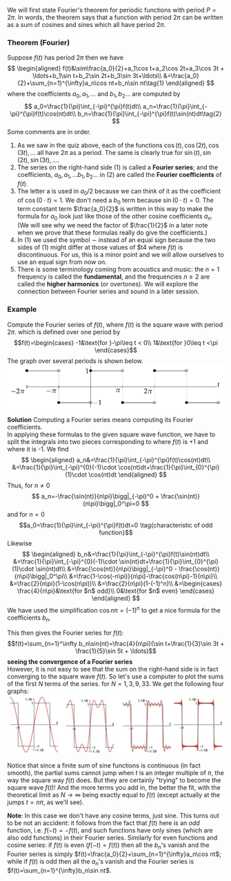 We will first state Fourier's theorem for periodic functions with period $P = 2\pi$. In words, the theorem says that a function with period $2\pi$ can be written as a sum of cosines and sines which all have period $2\pi$.

### Theorem (Fourier)
Suppose $f(t)$ has period $2\pi$ then we have
$$
\begin{aligned}
f(t)&\sim\frac{a_0}{2}+a_1\cos t+a_2\cos 2t+a_3\cos 3t + \ldots+b_1\sin t+b_2\sin 2t+b_3\sin 3t+\ldots\\
&=\frac{a_0}{2}+\sum_{n=1}^{\infty}a_n\cos nt+b_n\sin nt\tag{1}
\end{aligned}
$$
where the coefficients $a_0, a_1, \ldots$ and $b_1, b_2 \ldots$ are computed by
$$
a_0=\frac{1}{\pi}\int_{-\pi}^{\pi}f(t)dt\\
a_n=\frac{1}{\pi}\int_{-\pi}^{\pi}f(t)\cos(nt)dt\\
b_n=\frac{1}{\pi}\int_{-\pi}^{\pi}f(t)\sin(nt)dt\tag{2}
$$
Some comments are in order.  
1. As we saw in the quiz above, each of the functions $\cos(t), \cos(2t), \cos(3t), \ldots$ all have $2\pi$ as a period. The same is clearly true for $\sin(t), \sin(2t), \sin(3t), \ldots$.
2. The series on the right-hand side $(1)$ is called a **Fourier series**; and the coefficients, $a_0, a_1, \ldots b_1, b_2 \ldots$ in $(2)$ are called the **Fourier coefficients** of $f(t)$.
3. The letter a is used in $a_0/2$ because we can think of it as the coefficient of $\cos(0\cdot t) = 1$. We don't need a $b_0$ term because $\sin(0\cdot t) = 0$. The term constant term $\frac{a_0}{2}$ is written in this way to make the formula for $a_0$ look just like those of the other cosine coefficients $a_n$. (We will see why we need the factor of $\frac{1}{2}$ in a later note when we prove that these formulas really do give the coefficients.)
4. In $(1)$ we used the symbol $\sim$ instead of an equal sign because the two sides of $(1)$ might differ at those values of $t4 where $f(t)$ is discontinuous. For us, this is a minor point and we will allow ourselves to use an equal sign from now on.
5. There is some terminology coming from acoustics and music: the $n = 1$ frequency is called the **fundamental**, and the frequencies $n \geq 2$ are called the **higher harmonics** (or overtones). We will explore the connection between Fourier series and sound in a later session.

### Example
Compute the Fourier series of $f(t)$, where $f(t)$ is the square wave with period $2\pi$. which is defined over one period by
$$f(t)=\begin{cases}
-1&\text{for }-\pi\leq t < 0\\
1&\text{for }0\leq t <\pi
\end{cases}$$
The graph over several periods is shown below.  
![](pic220301.png)

**Solution** Computing a Fourier series means computing its Fourier coefficients.  
In applying these formulas to the given square wave function, we have to split the integrals into two pieces corresponding to where $f(t)$ is +1 and where it is -1. We find  
$$
\begin{aligned}
a_n&=\frac{1}{\pi}\int_{-\pi}^{\pi}f(t)\cos(nt)dt\\
&=\frac{1}{\pi}\int_{-\pi}^{0}(-1)\cdot \cos(nt)dt+\frac{1}{\pi}\int_{0}^{\pi}(1)\cdot \cos(nt)dt
\end{aligned}
$$
Thus, for $n\neq0$  
$$
a_n=-\frac{\sin(nt)}{n\pi}\bigg|_{-\pi}^0 + \frac{\sin(nt)}{n\pi}\bigg|_0^\pi=0
$$
and for $n=0$  
$$a_0=\frac{1}{\pi}\int_{-\pi}^{\pi}f(t)dt=0 \tag{characteristic of odd function}$$
Likewise
$$
\begin{aligned}
b_n&=\frac{1}{\pi}\int_{-\pi}^{\pi}f(t)\sin(nt)dt\\
&=\frac{1}{\pi}\int_{-\pi}^{0}(-1)\cdot \sin(nt)dt+\frac{1}{\pi}\int_{0}^{\pi}(1)\cdot \sin(nt)dt\\
&=\frac{\cos(nt)}{n\pi}\bigg|_{-\pi}^0 - \frac{\cos(nt)}{n\pi}\bigg|_0^\pi\\
&=\frac{1-\cos(-n\pi)}{n\pi}-\frac{cos(n\pi)-1}{n\pi}\\
&=\frac{2}{n\pi}(1-\cos(n\pi))\\
&=\frac{2}{n\pi}(1-(-1)^n)\\
&=\begin{cases}
\frac{4}{n\pi}&\text{for $n$ odd}\\
0&\text{for $n$ even}
\end{cases}
\end{aligned}
$$
We have used the simplification $\cos n\pi = (-1)^n$ to get a nice formula for the coefficients $b_n$.

This then gives the Fourier series for $f(t)$:
$$f(t)=\sum_{n=1}^\infty b_n\sin(nt)=\frac{4}{n\pi}(\sin t+\frac{1}{3}\sin 3t + \frac{1}{5}\sin 5t + \ldots)$$
**seeing the convergence of a Fourier series**  
However, it is not easy to see that the sum on the right-hand side is in fact converging to the square wave $f(t)$. So let's use a computer to plot the sums of the first $N$ terms of the series. for $N = 1, 3, 9, 33$. We get the following four graphs:  
![](pic220302.png)

Notice that since a finite sum of sine functions is continuous (in fact smooth), the partial sums cannot jump when $t$ is an integer multiple of $\pi$, the way the square way $f(t)$ does. But they are certainly "trying" to become the square wave $f(t)$! And the more terms you add in, the better the fit, with the theoretical limit as $N \rightarrow \infty$ being exactly equal to $f(t)$ (except
actually at the jumps $t = n\pi$, as we'll see).

**Note**: In this case we don't have any cosine terms, just sine. This turns out to be not an accident: it follows from the fact that $f(t)$ here is an *odd* function, i.e. $f(-t) = -f(t)$, and such functions have only sines (which are also odd functions) in their Fourier series. Similarly for even functions and cosine series: if $f(t)$ is even ($f(-t) = f(t)$) then all the $b_n$'s vanish and the Fourier series is simply $f(t)=\frac{a_0}{2}+\sum_{n=1}^{\infty}a_n\cos nt$; while if $f(t)$ is odd then all the $a_n$'s vanish and the Fourier series is $f(t)=\sum_{n=1}^{\infty}b_n\sin nt$.
